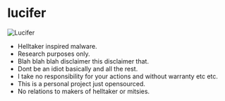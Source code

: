 # lucifer

![Lucifer](https://img.wattpad.com/348fd78b7a64b247218cb0b3712ca884860eebcc/68747470733a2f2f73332e616d617a6f6e6177732e636f6d2f776174747061642d6d656469612d736572766963652f53746f7279496d6167652f795a73375f5641656a7a47357a773d3d2d313234303531393130382e313666633533636663343333373365653735353639393332343733302e6a7067?s=fit&w=720&h=720)

- Helltaker inspired malware.
- Research purposes only. 
- Blah blah blah disclaimer this disclaimer that. 
- Dont be an idiot basically and all the rest.
- I take no responsibility for your actions and without warranty etc etc.
- This is a personal project just opensourced.
- No relations to makers of helltaker or mitsies.
